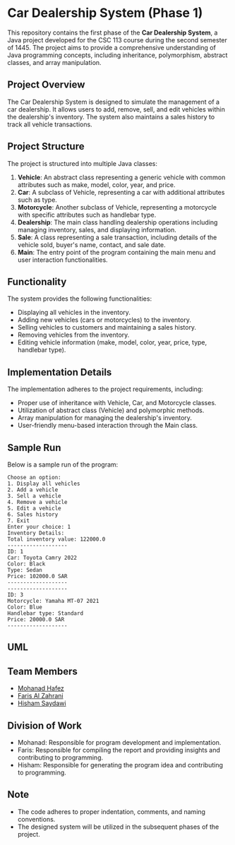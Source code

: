 # Car Dealership System (Phase 1)

This repository contains the first phase of the **Car Dealership System**, a Java project developed for the CSC 113 course during the second semester of 1445. The project aims to provide a comprehensive understanding of Java programming concepts, including inheritance, polymorphism, abstract classes, and array manipulation.

## Project Overview

The Car Dealership System is designed to simulate the management of a car dealership. It allows users to add, remove, sell, and edit vehicles within the dealership's inventory. The system also maintains a sales history to track all vehicle transactions.

## Project Structure

The project is structured into multiple Java classes:

1. **Vehicle**: An abstract class representing a generic vehicle with common attributes such as make, model, color, year, and price.
2. **Car**: A subclass of Vehicle, representing a car with additional attributes such as type.
3. **Motorcycle**: Another subclass of Vehicle, representing a motorcycle with specific attributes such as handlebar type.
4. **Dealership**: The main class handling dealership operations including managing inventory, sales, and displaying information.
5. **Sale**: A class representing a sale transaction, including details of the vehicle sold, buyer's name, contact, and sale date.
6. **Main**: The entry point of the program containing the main menu and user interaction functionalities.

## Functionality

The system provides the following functionalities:

- Displaying all vehicles in the inventory.
- Adding new vehicles (cars or motorcycles) to the inventory.
- Selling vehicles to customers and maintaining a sales history.
- Removing vehicles from the inventory.
- Editing vehicle information (make, model, color, year, price, type, handlebar type).

## Implementation Details

The implementation adheres to the project requirements, including:

- Proper use of inheritance with Vehicle, Car, and Motorcycle classes.
- Utilization of abstract class (Vehicle) and polymorphic methods.
- Array manipulation for managing the dealership's inventory.
- User-friendly menu-based interaction through the Main class.

## Sample Run

Below is a sample run of the program:
```
Choose an option:
1. Display all vehicles
2. Add a vehicle
3. Sell a vehicle
4. Remove a vehicle
5. Edit a vehicle
6. Sales history
7. Exit
Enter your choice: 1
Inventory Details:
Total inventory value: 122000.0
-------------------
ID: 1
Car: Toyota Camry 2022
Color: Black
Type: Sedan
Price: 102000.0 SAR
-------------------
-------------------
ID: 3
Motorcycle: Yamaha MT-07 2021
Color: Blue
Handlebar type: Standard
Price: 20000.0 SAR
-------------------
```
## UML


## Team Members

- [Mohanad Hafez](https://github.com/mohanad-hafez)
- [Faris Al Zahrani](https://github.com/nxrzs)
- [Hisham Saydawi](https://github.com/xAGS1)

## Division of Work

- Mohanad: Responsible for program development and implementation.
- Faris: Responsible for compiling the report and providing insights and contributing to programming.
- Hisham: Responsible for generating the program idea and contributing to programming.

## Note

- The code adheres to proper indentation, comments, and naming conventions.
- The designed system will be utilized in the subsequent phases of the project.

